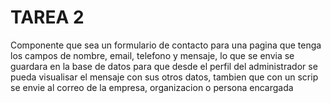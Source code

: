 # TAREA 2

Componente que  sea un formulario de contacto para una pagina que tenga los campos de nombre, email, telefono y mensaje, lo que se envia se guardara en la base de datos para que desde el perfil del administrador se pueda visualisar el mensaje con sus otros datos, tambien que con un scrip se envie al correo de la empresa, organizacion o persona encargada

